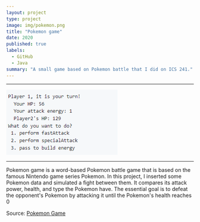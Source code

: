 ```yaml
---
layout: project
type: project
image: img/pokemon.png
title: "Pokemon game"
date: 2020
published: true
labels:
  - GitHub
  - Java
summary: "A small game based on Pokemon battle that I did on ICS 241."
---
```

<hr>
<img class="img-fluid" src="../img/pokemon1.png">
<hr>
Pokemon game is a word-based Pokemon battle game that is based on the famous Nintendo game series Pokemon. In this
project, I inserted some Pokemon data and simulated a fight between them. It compares its attack power, health, and
type the Pokemon have. The essential goal is to defeat the opponent's Pokemon by attacking it until the Pokemon's
health reaches 0


Source: <a href="https://github.com/ICSatKCC/a5-pokemon-battle-game-f20-group-3-3/tree/develop"><i class="large github icon "></i>Pokemon Game</a>
